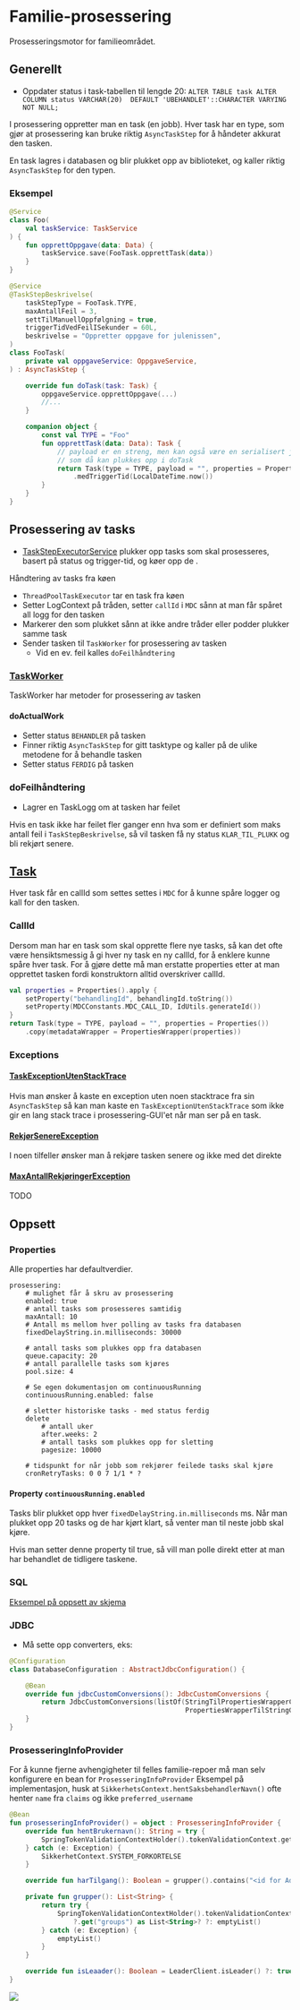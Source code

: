 # Familie-prosessering

Prosesseringsmotor for familieområdet.

## Generellt
* Oppdater status i task-tabellen til lengde 20: `ALTER TABLE task ALTER COLUMN status VARCHAR(20)  DEFAULT 'UBEHANDLET'::CHARACTER VARYING NOT NULL;`

I prosessering oppretter man en task (en jobb).
Hver task har en type, som gjør at prosessering kan bruke riktig `AsyncTaskStep` for å håndeter akkurat den tasken.

En task lagres i databasen og blir plukket opp av biblioteket, og kaller riktig `AsyncTaskStep` for den typen.

### Eksempel

```kotlin
@Service
class Foo(
    val taskService: TaskService
) {
    fun opprettOppgave(data: Data) {
        taskService.save(FooTask.opprettTask(data))
    }
}

@Service
@TaskStepBeskrivelse(
    taskStepType = FooTask.TYPE,
    maxAntallFeil = 3,
    settTilManuellOppfølgning = true,
    triggerTidVedFeilISekunder = 60L,
    beskrivelse = "Oppretter oppgave for julenissen",
)
class FooTask(
    private val oppgaveService: OppgaveService,
) : AsyncTaskStep {

    override fun doTask(task: Task) {
        oppgaveService.opprettOppgave(...)
        //...
    }

    companion object {
        const val TYPE = "Foo"
        fun opprettTask(data: Data): Task {
            // payload er en streng, men kan også være en serialisert json, 
            // som då kan plukkes opp i doTask
            return Task(type = TYPE, payload = "", properties = Properties())
                .medTriggerTid(LocalDateTime.now())
        }
    }
}
```

## Prosessering av tasks
* [TaskStepExecutorService](prosessering-core/src/main/kotlin/no/nav/familie/prosessering/internal/TaskStepExecutorService.kt)
plukker opp tasks som skal prosesseres, basert på status og trigger-tid, og køer opp de . 

Håndtering av tasks fra køen
* `ThreadPoolTaskExecutor` tar en task fra køen
* Setter LogContext på tråden, setter `callId` i `MDC` sånn at man får spåret all logg for den tasken
* Markerer den som plukket sånn at ikke andre tråder eller podder plukker samme task
* Sender tasken til `TaskWorker` for prosessering av tasken
  * Vid en ev. feil kalles `doFeilhåndtering`

### [TaskWorker](prosessering-core/src/main/kotlin/no/nav/familie/prosessering/internal/TaskWorker.kt)
TaskWorker har metoder for prosessering av tasken

#### doActualWork
* Setter status `BEHANDLER` på tasken
* Finner riktig `AsyncTaskStep` for gitt tasktype og kaller på de ulike metodene for å behandle tasken
* Setter status `FERDIG` på tasken

### doFeilhåndtering
* Lagrer en TaskLogg om at tasken har feilet

Hvis en task ikke har feilet fler ganger enn hva som er definiert som maks antall feil i `TaskStepBeskrivelse`, 
så vil tasken få ny status `KLAR_TIL_PLUKK` og bli rekjørt senere.

## [Task](prosessering-core/src/main/kotlin/no/nav/familie/prosessering/domene/Task.kt)

Hver task får en callId som settes settes i `MDC` for å kunne spåre logger og kall for den tasken.

### CallId

Dersom man har en task som skal opprette flere nye tasks, så kan det ofte være hensiktsmessig å gi hver ny task en ny
callId, for å enklere kunne spåre hver task.
For å gjøre dette må man erstatte properties etter at man opprettet tasken fordi konstruktorn alltid overskriver callId.

```kotlin
val properties = Properties().apply {
    setProperty("behandlingId", behandlingId.toString())
    setProperty(MDCConstants.MDC_CALL_ID, IdUtils.generateId())
}
return Task(type = TYPE, payload = "", properties = Properties())
    .copy(metadataWrapper = PropertiesWrapper(properties))
```

### Exceptions

#### [TaskExceptionUtenStackTrace](prosessering-core/src/main/kotlin/no/nav/familie/prosessering/error/TaskExceptionUtenStackTrace.kt)

Hvis man ønsker å kaste en exception uten noen stacktrace fra sin `AsyncTaskStep` så kan man kaste en
`TaskExceptionUtenStackTrace` som ikke gir en lang stack trace i prosessering-GUI'et når man ser på en task.

#### [RekjørSenereException](prosessering-core/src/main/kotlin/no/nav/familie/prosessering/error/RekjørSenereException.kt)
I noen tilfeller ønsker man å rekjøre tasken senere og ikke med det direkte

#### [MaxAntallRekjøringerException](prosessering-core/src/main/kotlin/no/nav/familie/prosessering/error/RekjørSenereException.kt)
TODO 

## Oppsett

### Properties
Alle properties har defaultverdier.
```properties
prosessering:
    # mulighet får å skru av prosessering
    enabled: true
    # antall tasks som prosesseres samtidig
    maxAntall: 10
    # Antall ms mellom hver polling av tasks fra databasen
    fixedDelayString.in.milliseconds: 30000
    
    # antall tasks som plukkes opp fra databasen
    queue.capacity: 20
    # antall parallelle tasks som kjøres 
    pool.size: 4

    # Se egen dokumentasjon om continuousRunning
    continuousRunning.enabled: false

    # sletter historiske tasks - med status ferdig
    delete
        # antall uker
        after.weeks: 2
        # antall tasks som plukkes opp for sletting 
        pagesize: 10000
    
    # tidspunkt for når jobb som rekjører feilede tasks skal kjøre
    cronRetryTasks: 0 0 7 1/1 * ?
```

#### Property `continuousRunning.enabled`
Tasks blir plukket opp hver `fixedDelayString.in.milliseconds` ms. 
Når man plukket opp 20 tasks og de har kjørt klart, så venter man til neste jobb skal kjøre.

Hvis man setter denne property til true, så vill man polle direkt etter at man har behandlet de tidligere taskene.

### SQL
[Eksempel på oppsett av skjema](prosessering-core/src/test/resources/db/migration/V1__schema.sql)

### JDBC
* Må sette opp converters, eks:
```kotlin
@Configuration
class DatabaseConfiguration : AbstractJdbcConfiguration() {

    @Bean
    override fun jdbcCustomConversions(): JdbcCustomConversions {
        return JdbcCustomConversions(listOf(StringTilPropertiesWrapperConverter(),
                                            PropertiesWrapperTilStringConverter()))
    }
}
```

### ProsesseringInfoProvider
For å kunne fjerne avhengigheter til felles familie-repoer må man selv konfigurere en bean for `ProsesseringInfoProvider`
Eksempel på implementasjon, husk at `SikkerhetsContext.hentSaksbehandlerNavn()` ofte henter `name` fra `claims` og ikke `preferred_username`
```kotlin
@Bean
fun prosesseringInfoProvider() = object : ProsesseringInfoProvider {
    override fun hentBrukernavn(): String = try {
        SpringTokenValidationContextHolder().tokenValidationContext.getClaims("azuread").getStringClaim("preferred_username")
    } catch (e: Exception) {
        SikkerhetContext.SYSTEM_FORKORTELSE
    }

    override fun harTilgang(): Boolean = grupper().contains("<id for AdGruppe som skal ha tilgang>")

    private fun grupper(): List<String> {
        return try {
            SpringTokenValidationContextHolder().tokenValidationContext.getClaims("azuread")
                ?.get("groups") as List<String>? ?: emptyList()
        } catch (e: Exception) {
            emptyList()
        }
    }

    override fun isLeaader(): Boolean = LeaderClient.isLeader() ?: true
}
```

![](https://github.com/navikt/familie-prosessering-backend/workflows/Build-Deploy/badge.svg)
